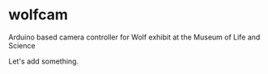 # wolfcam
Arduino based camera controller for Wolf exhibit at the Museum of Life and Science

Let's add something.

